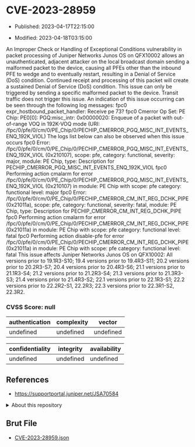 # CVE-2023-28959

- Published: 2023-04-17T22:15:00

- Modified: 2023-04-18T03:15:00

An Improper Check or Handling of Exceptional Conditions vulnerability in packet processing of Juniper Networks Junos OS on QFX10002 allows an unauthenticated, adjacent attacker on the local broadcast domain sending a malformed packet to the device, causing all PFEs other than the inbound PFE to wedge and to eventually restart, resulting in a Denial of Service (DoS) condition. Continued receipt and processing of this packet will create a sustained Denial of Service (DoS) condition. This issue can only be triggered by sending a specific malformed packet to the device. Transit traffic does not trigger this issue. An indication of this issue occurring can be seen through the following log messages: fpc0 expr_hostbound_packet_handler: Receive pe 73? fpc0 Cmerror Op Set: PE Chip: PE0[0]: PGQ:misc_intr: 0x00000020: Enqueue of a packet with out-of-range VOQ in 192K-VOQ mode (URI: /fpc/0/pfe/0/cm/0/PE_Chip/0/PECHIP_CMERROR_PGQ_MISC_INT_EVENTS_ENQ_192K_VIOL) The logs list below can also be observed when this issue occurs fpc0 Error: /fpc/0/pfe/0/cm/0/PE_Chip/0/PECHIP_CMERROR_PGQ_MISC_INT_EVENTS_ENQ_192K_VIOL (0x210107), scope: pfe, category: functional, severity: major, module: PE Chip, type: Description for PECHIP_CMERROR_PGQ_MISC_INT_EVENTS_ENQ_192K_VIOL fpc0 Performing action cmalarm for error /fpc/0/pfe/0/cm/0/PE_Chip/0/PECHIP_CMERROR_PGQ_MISC_INT_EVENTS_ENQ_192K_VIOL (0x210107) in module: PE Chip with scope: pfe category: functional level: major fpc0 Error: /fpc/0/pfe/0/cm/0/PE_Chip/0/PECHIP_CMERROR_CM_INT_REG_DCHK_PIPE (0x21011a), scope: pfe, category: functional, severity: fatal, module: PE Chip, type: Description for PECHIP_CMERROR_CM_INT_REG_DCHK_PIPE fpc0 Performing action cmalarm for error /fpc/0/pfe/0/cm/0/PE_Chip/0/PECHIP_CMERROR_CM_INT_REG_DCHK_PIPE (0x21011a) in module: PE Chip with scope: pfe category: functional level: fatal fpc0 Performing action disable-pfe for error /fpc/0/pfe/0/cm/0/PE_Chip/0/PECHIP_CMERROR_CM_INT_REG_DCHK_PIPE (0x21011a) in module: PE Chip with scope: pfe category: functional level: fatal This issue affects Juniper Networks Junos OS on QFX10002: All versions prior to 19.1R3-S10; 19.4 versions prior to 19.4R3-S11; 20.2 versions prior to 20.2R3-S7; 20.4 versions prior to 20.4R3-S6; 21.1 versions prior to 21.1R3-S4; 21.2 versions prior to 21.2R3-S4; 21.3 versions prior to 21.3R3-S3; 21.4 versions prior to 21.4R3-S2; 22.1 versions prior to 22.1R3-S1; 22.2 versions prior to 22.2R2-S1, 22.2R3; 22.3 versions prior to 22.3R1-S2, 22.3R2.

### CVSS Score: **null**

| authentication | complexity | vector |
| --- | --- | --- |
| undefined | undefined | undefined |

| confidentiality | integrity | availability |
| --- | --- | --- |
| undefined | undefined | undefined |

## References

* https://supportportal.juniper.net/JSA70584

<details>
<summary>About this repository</summary> 

  This repository is part of the project [Live Hack CVE](https://github.com/Live-Hack-CVE). Main website can be found [www.live-hack.org](https://www.live-hack.org) 
  
  Made by [Sn0wAlice](https://github.com/Sn0wAlice) for the people that care about security and need to have a feed of the latest CVEs. Hope you enjoy it, don't forget to star the repo and follow me on [Twitter](https://twitter.com/Sn0wAlice) and [Github](https://github.com/Sn0wAlice). And that is my [personnal website](https://www.alice-snow.me/)

  - [Home Page](https://github.com/Live-Hack-CVE)
  - [Framework](https://github.com/Live-Hack-CVE/cve-framework)
  - [CVE database](https://github.com/Live-Hack-CVE/full_database)
  - [Changelog](https://github.com/Live-Hack-CVE/Changelog)
</details>

## Brut File

* [CVE-2023-28959.json](https://raw.githubusercontent.com/Live-Hack-CVE/full_database/main/cves/2023/CVE-2023-28959.json)

